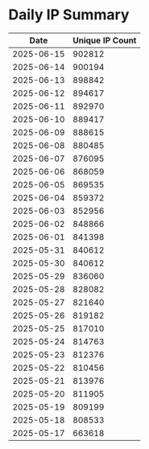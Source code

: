 # Daily IP Summary
| Date | Unique IP Count |
|----|----|
| 2025-06-15 | 902812 |
| 2025-06-14 | 900194 |
| 2025-06-13 | 898842 |
| 2025-06-12 | 894617 |
| 2025-06-11 | 892970 |
| 2025-06-10 | 889417 |
| 2025-06-09 | 888615 |
| 2025-06-08 | 880485 |
| 2025-06-07 | 876095 |
| 2025-06-06 | 868059 |
| 2025-06-05 | 869535 |
| 2025-06-04 | 859372 |
| 2025-06-03 | 852956 |
| 2025-06-02 | 848866 |
| 2025-06-01 | 841398 |
| 2025-05-31 | 840612 |
| 2025-05-30 | 840612 |
| 2025-05-29 | 836060 |
| 2025-05-28 | 828082 |
| 2025-05-27 | 821640 |
| 2025-05-26 | 819182 |
| 2025-05-25 | 817010 |
| 2025-05-24 | 814763 |
| 2025-05-23 | 812376 |
| 2025-05-22 | 810456 |
| 2025-05-21 | 813976 |
| 2025-05-20 | 811905 |
| 2025-05-19 | 809199 |
| 2025-05-18 | 808533 |
| 2025-05-17 | 663618 |